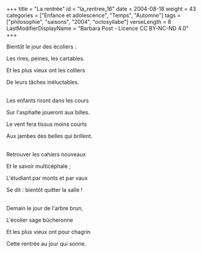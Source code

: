 +++
title = "La rentrée"
id = "la_rentree_16"
date = 2004-08-18
weight = 43
categories = ["Enfance et adolescence", "Temps", "Automne"]
tags = ["philosophie", "saisons", "2004", "octosyllabe"]
verseLength = 8
LastModifierDisplayName = "Barbara Post - Licence CC BY-NC-ND 4.0"
+++

Bientôt le jour des écoliers :

Les rires, peines, les cartables.

Et les plus vieux ont les colliers

De leurs tâches inéluctables.

 \
Les enfants riront dans les cours

Sur l'asphalte joueront aux billes.

Le vent fera tissus moins courts

Aux jambes des belles qui brillent.

 \
Retrouver les cahiers nouveaux

Et le savoir multicéphale ;

L'étudiant par monts et par vaux

Se dit : bientôt quitter la salle !

 \
Demain le jour de l'arbre brun,

L'écolier sage bûcheronne

Et les plus vieux ont pour chagrin

Cette rentrée au jour qui sonne.
